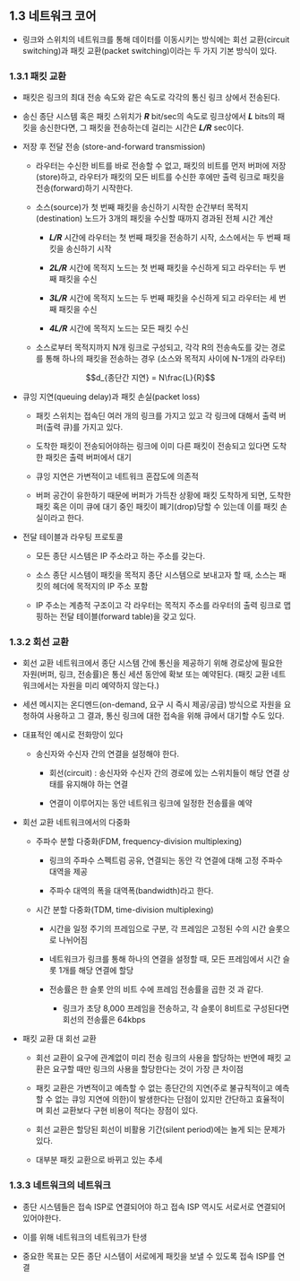 ## 1.3 네트워크 코어

* 링크와 스위치의 네트워크를 통해 데이터를 이동시키는 방식에는 회선 교환(circuit switching)과 패킷 교환(packet switching)이라는 두 가지 기본 방식이 있다.

### 1.3.1 패킷 교환
* 패킷은 링크의 최대 전송 속도와 같은 속도로 각각의 통신 링크 상에서 전송된다. 

* 송신 종단 시스템 혹은 패킷 스위치가 ***R*** bit/sec의 속도로 링크상에서 ***L*** bits의 패킷을 송신한다면, 그 패킷을 전송하는데 걸리는 시간은 ***L/R*** sec이다. 

* 저장 후 전달 전송 (store-and-forward transmission)
  * 라우터는 수신한 비트를 바로 전송할 수 없고, 패킷의 비트를 먼저 버퍼에 저장(store)하고, 라우터가 패킷의 모든 비트를 수신한 후에만 출력 링크로 패킷을 전송(forward)하기 시작한다.

  * 소스(source)가 첫 번째 패킷을 송신하기 시작한 순간부터 목적지(destination) 노드가 3개의 패킷을 수신할 때까지 경과된 전체 시간 계산
    * ***L/R*** 시간에 라우터는 첫 번째 패킷을 전송하기 시작, 소스에서는 두 번째 패킷을 송신하기 시작

    * ***2L/R*** 시간에 목적지 노드는 첫 번째 패킷을 수신하게 되고 라우터는 두 번째 패킷을 수신
    
    * ***3L/R*** 시간에 목적지 노드는 두 번째 패킷을 수신하게 되고 라우터는 세 번째 패킷을 수신
    
    * ***4L/R*** 시간에 목적지 노드는 모든 패킷 수신
    
  * 소스로부터 목적지까지 N개 링크로 구성되고, 각각 R의 전송속도를 갖는 경로를 통해 하나의 패킷을 전송하는 경우 (소스와 목적지 사이에 N-1개의 라우터) 
  
$$d_{종단간 지연} = N\frac{L}{R}$$

* 큐잉 지연(queuing delay)과 패킷 손실(packet loss)

  * 패킷 스위치는 접속딘 여러 개의 링크를 가지고 있고 각 링크에 대해서 출력 버퍼(출력 큐)를 가지고 있다.
  
  * 도착한 패킷이 전송되어야하는 링크에 이미 다른 패킷이 전송되고 있다면 도착한 패킷은 출력 버퍼에서 대기
  
  * 큐잉 지연은 가변적이고 네트워크 혼잡도에 의존적
  
  * 버퍼 공간이 유한하기 때문에 버퍼가 가득찬 상황에 패킷 도착하게 되면, 도착한 패킷 혹은 이미 큐에 대기 중인 패킷이 폐기(drop)당할 수 있는데 이를 패킷 손실이라고 한다.
  
* 전달 테이블과 라우팅 프로토콜

  * 모든 종단 시스템은 IP 주소라고 하는 주소를 갖는다.
  
  * 소스 종단 시스템이 패킷을 목적지 종단 시스템으로 보내고자 할 때, 소스는 패킷의 헤더에 목적지의 IP 주소 포함
  
  * IP 주소는 계층적 구조이고 각 라우터는 목적지 주소를 라우터의 출력 링크로 맵핑하는 전달 테이블(forward table)을 갖고 있다.

### 1.3.2 회선 교환

* 회선 교환 네트워크에서 종단 시스템 간에 통신을 제공하기 위해 경로상에 필요한 자원(버퍼, 링크, 전송률)은 통신 세션 동안에 확보 또는 예약된다. (패킷 교환 네트워크에서는 자원을 미리 예약하지 않는다.)

* 세션 메시지는 온디멘드(on-demand, 요구 시 즉시 제공/공급) 방식으로 자원을 요청하여 사용하고 그 결과, 통신 링크에 대한 접속을 위해 큐에서 대기할 수도 있다.

* 대표적인 예시로 전화망이 있다

  * 송신자와 수신자 간의 연결을 설정해야 한다.
  
    * 회선(circuit) : 송신자와 수신자 간의 경로에 있는 스위치들이 해당 연결 상태를 유지해야 하는 연결
    
    * 연결이 이루어지는 동안 네트워크 링크에 일정한 전송률을 예약 
    
* 회선 교환 네트워크에서의 다중화

  * 주파수 분할 다중화(FDM, frequency-division multiplexing)
  
    * 링크의 주파수 스펙트럼 공유, 연결되는 동안 각 연결에 대해 고정 주파수 대역을 제공
    
    * 주파수 대역의 폭을 대역폭(bandwidth)라고 한다.
  
  * 시간 분할 다중화(TDM, time-division multiplexing)
  
    * 시간을 일정 주기의 프레임으로 구분, 각 프레임은 고정된 수의 시간 슬롯으로 나뉘어짐
  
    * 네트워크가 링크를 통해 하나의 연결을 설정할 때, 모든 프레임에서 시간 슬롯 1개를 해당 연결에 할당
  
    * 전송률은 한 슬롯 안의 비트 수에 프레임 전송률을 곱한 것 과 같다.
  
      * 링크가 초당 8,000 프레임을 전송하고, 각 슬롯이 8비트로 구성된다면 회선의 전송률은 64kbps
* 패킷 교환 대 회선 교환

  * 회선 교환이 요구에 관계없이 미리 전송 링크의 사용을 할당하는 반면에 패킷 교환은 요구할 때만 링크의 사용을 할당한다는 것이 가장 큰 차이점

  * 패킷 교환은 가변적이고 예측할 수 없는 종단간의 지연(주로 불규칙적이고 예측할 수 없는 큐잉 지연에 의한)이 발생한다는 단점이 있지만 간단하고 효율적이며 회선 교환보다 구현 비용이 적다는 장점이 있다.

  * 회선 교환은 할당된 회선이 비활용 기간(silent period)에는 놀게 되는 문제가 있다.

  * 대부분 패킷 교환으로 바뀌고 있는 추세

### 1.3.3 네트워크의 네트워크
* 종단 시스템들은 접속 ISP로 연결되어야 하고 접속 ISP 역시도 서로서로 연결되어 있어야한다.

* 이를 위해 네트워크의 네트워크가 탄생

* 중요한 목표는 모든 종단 시스템이 서로에게 패킷을 보낼 수 있도록 접속 ISP를 연결

  

